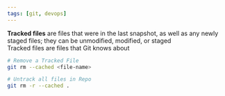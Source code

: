```yaml
---
tags: [git, devops]
---
```


**Tracked files** are files that were in the last snapshot, as well as any newly staged files; they can be unmodified, modified, or staged  
Tracked files are files that Git knows about

````bash
# Remove a Tracked File
git rm --cached <file-name> 

# Untrack all files in Repo
git rm -r --cached .
````
